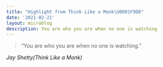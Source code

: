 ```yaml
---
title: "Highlight from Think Like a Monk\U0001F9D8"
date: '2021-02-21'
layout: microblog
description: You are who you are when no one is watching
---
```


>“You are who you are when no one is watching.”

*Jay Shetty(Think Like a Monk)*
